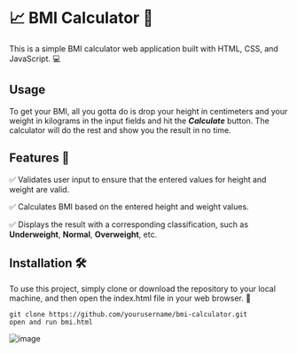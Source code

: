 
# 📈 BMI Calculator 🧮

This is a simple BMI calculator web application built with HTML, CSS, and JavaScript. 💻

## Usage
To get your BMI, all you gotta do is drop your height in centimeters and your weight in kilograms in the input fields and hit the _**Calculate**_ button. The calculator will do the rest and show you the result in no time.
## Features 🚀
✅ Validates user input to ensure that the entered values for height and weight are valid.

✅ Calculates BMI based on the entered height and weight values.

✅ Displays the result with a corresponding classification, such as **Underweight**, **Normal**, **Overweight**, etc.


## Installation 🛠️
To use this project, simply clone or download the repository to your local machine, and then open the index.html file in your web browser. 🔽

```
git clone https://github.com/yourusername/bmi-calculator.git
open and run bmi.html
```


![image](./vid.gif)
